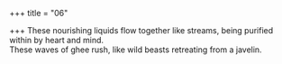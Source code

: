 +++
title = "06"

+++
These nourishing liquids flow together like streams, being purified  within by heart and mind.  
These waves of ghee rush, like wild beasts retreating from a javelin. 